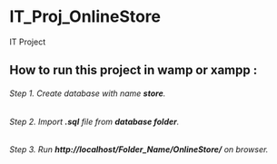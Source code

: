 # IT_Proj_OnlineStore
IT Project

## How to run this project in wamp or xampp : 
###### Step 1. Create database with name **store**.
###### Step 2. Import **.sql** file from **database folder**.
###### Step 3. Run **http://localhost/Folder_Name/OnlineStore/** on browser.
